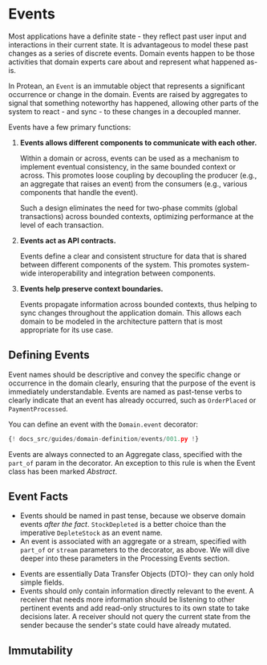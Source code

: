 # Events

Most applications have a definite state - they reflect past user input and
interactions in their current state. It is advantageous to model these past
changes as a series of discrete events. Domain events happen to be those
activities that domain experts care about and represent what happened as-is.

In Protean, an `Event` is an immutable object that represents a significant
occurrence or change in the domain. Events are raised by aggregates to signal
that something noteworthy has happened, allowing other parts of the system to
react - and sync - to these changes in a decoupled manner.

Events have a few primary functions:

1. **Events allows different components to communicate with each other.**

    Within a domain or across, events can be used as a mechanism to implement
    eventual consistency, in the same bounded context or across. This promotes
    loose coupling by decoupling the producer (e.g., an aggregate that raises
    an event) from the consumers (e.g., various components that handle the
    event).

    Such a design eliminates the need for two-phase commits (global
    transactions) across bounded contexts, optimizing performance at the level
    of each transaction.

2. **Events act as API contracts.**

    Events define a clear and consistent structure for data that is shared
    between different components of the system. This promotes system-wide
    interoperability and integration between components.

3. **Events help preserve context boundaries.**

    Events propagate information across bounded contexts, thus helping to
    sync changes throughout the application domain. This allows each domain
    to be modeled in the architecture pattern that is most appropriate for its
    use case.

## Defining Events

Event names should be descriptive and convey the specific change or occurrence
in the domain clearly, ensuring that the purpose of the event is immediately
understandable.  Events are named as past-tense verbs to clearly indicate
that an event has already occurred, such as `OrderPlaced` or `PaymentProcessed`.

You can define an event with the `Domain.event` decorator:

```python hl_lines="22 26 29-31 34-37"
{! docs_src/guides/domain-definition/events/001.py !}
```

Events are always connected to an Aggregate class, specified with the
`part_of` param in the decorator. An exception to this rule is when the
Event class has been marked _Abstract_.

## Event Facts

- Events should be named in past tense, because we observe domain events _after
the fact_. `StockDepleted` is a better choice than the imperative
`DepleteStock` as an event name.
- An event is associated with an aggregate or a stream, specified with
`part_of` or `stream` parameters to the decorator, as above. We will
dive deeper into these parameters in the Processing Events section.
<!-- FIXME Add link to events processing section -->
- Events are essentially Data Transfer Objects (DTO)- they can only hold
simple fields.
- Events should only contain information directly relevant to the event. A
receiver that needs more information should be listening to other pertinent
events and add read-only structures to its own state to take decisions later.
A receiver should not query the current state from the sender because the
sender's state could have already mutated.

## Immutability

